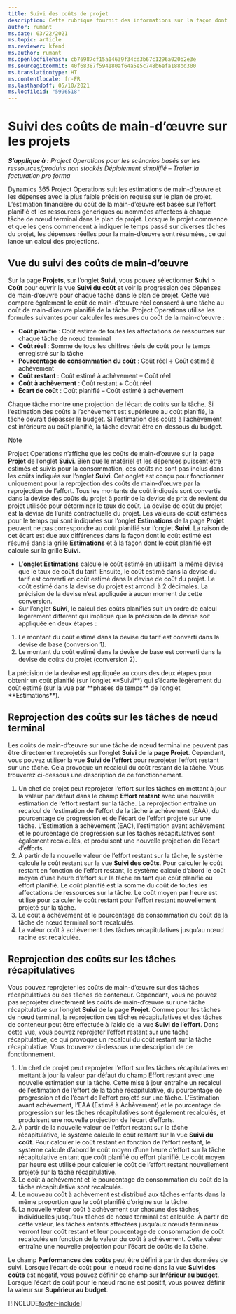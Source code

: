 ```yaml
---
title: Suivi des coûts de projet
description: Cette rubrique fournit des informations sur la façon dont Project Operations suit la progression par rapport aux coûts de main-d’œuvre et aux dépenses d’un projet.
author: rumant
ms.date: 03/22/2021
ms.topic: article
ms.reviewer: kfend
ms.author: rumant
ms.openlocfilehash: cb76987cf15a14639f34cd3b67c1296a020b2e3e
ms.sourcegitcommit: 40f68387f594180af64a5e5c748b6efa188bd300
ms.translationtype: HT
ms.contentlocale: fr-FR
ms.lasthandoff: 05/10/2021
ms.locfileid: "5996518"
---
```

# <a name="labor-cost-tracking-on-projects"></a>Suivi des coûts de main-d’œuvre sur les projets

_**S’applique à :** Project Operations pour les scénarios basés sur les ressources/produits non stockés Déploiement simplifié – Traiter la facturation pro forma_

Dynamics 365 Project Operations suit les estimations de main-d’œuvre et les dépenses avec la plus faible précision requise sur le plan de projet. L’estimation financière du coût de la main-d’œuvre est basée sur l’effort planifié et les ressources génériques ou nommées affectées à chaque tâche de nœud terminal dans le plan de projet. Lorsque le projet commence et que les gens commencent à indiquer le temps passé sur diverses tâches du projet, les dépenses réelles pour la main-d’œuvre sont résumées, ce qui lance un calcul des projections.

## <a name="labor-cost-tracking-view"></a>Vue du suivi des coûts de main-d’œuvre

Sur la page **Projets**, sur l’onglet **Suivi**, vous pouvez sélectionner **Suivi** > **Coût** pour ouvrir la vue **Suivi du coût** et voir la progression des dépenses de main-d’œuvre pour chaque tâche dans le plan de projet. Cette vue compare également le coût de main-d’œuvre réel consacré à une tâche au coût de main-d’œuvre planifié de la tâche. Project Operations utilise les formules suivantes pour calculer les mesures du coût de la main-d’œuvre :

- **Coût planifié** : Coût estimé de toutes les affectations de ressources sur chaque tâche de nœud terminal
- **Coût réel** : Somme de tous les chiffres réels de coût pour le temps enregistré sur la tâche
- **Pourcentage de consommation du coût** : Coût réel ÷ Coût estimé à achèvement
- **Coût restant** : Coût estimé à achèvement – Coût réel
- **Coût à achèvement** : Coût restant + Coût réel
- **Écart de coût** : Coût planifié – Coût estimé à achèvement

Chaque tâche montre une projection de l’écart de coûts sur la tâche. Si l’estimation des coûts à l’achèvement est supérieure au coût planifié, la tâche devrait dépasser le budget. Si l’estimation des coûts à l’achèvement est inférieure au coût planifié, la tâche devrait être en-dessous du budget.

>[!NOTE]
> Project Operations n’affiche que les coûts de main-d’œuvre sur la page **Projet** de l’onglet **Suivi**. Bien que le matériel et les dépenses puissent être estimés et suivis pour la consommation, ces coûts ne sont pas inclus dans les coûts indiqués sur l’onglet **Suivi**. Cet onglet est conçu pour fonctionner uniquement pour la reprojection des coûts de main-d’œuvre par la reprojection de l’effort.
Tous les montants de coût indiqués sont convertis dans la devise des coûts du projet à partir de la devise de prix de revient du projet utilisée pour déterminer le taux de coût. La devise de coût du projet est la devise de l’unité contractuelle du projet. Les valeurs de coût estimées pour le temps qui sont indiquées sur l’onglet **Estimations** de la page **Projet** peuvent ne pas correspondre au coût planifié sur l’onglet **Suivi**. La raison de cet écart est due aux différences dans la façon dont le coût estimé est résumé dans la grille **Estimations** et à la façon dont le coût planifié est calculé sur la grille **Suivi**. 
>
> - L’**onglet Estimations** calcule le coût estimé en utilisant la même devise que le taux de coût du tarif. Ensuite, le coût estimé dans la devise du tarif est converti en coût estimé dans la devise de coût du projet. Le coût estimé dans la devise du projet est arrondi à 2 décimales. La précision de la devise n’est appliquée à aucun moment de cette conversion. 
> - Sur l’onglet **Suivi**, le calcul des coûts planifiés suit un ordre de calcul légèrement différent qui implique que la précision de la devise soit appliquée en deux étapes : 
   ><ol>
   ><li>Le montant du coût estimé dans la devise du tarif est converti dans la devise de base (conversion 1).</li>
   ><li>Le montant du coût estimé dans la devise de base est converti dans la devise de coûts du projet (conversion 2). </li>
   ></ol>
   >La précision de la devise est appliquée au cours des deux étapes pour obtenir un coût planifié (sur l’onglet **Suivi**) qui s’écarte légèrement du coût estimé (sur la vue par **phases de temps** de l’onglet **Estimations**). 
   
## <a name="reprojecting-costs-on-leaf-node-tasks"></a>Reprojection des coûts sur les tâches de nœud terminal

Les coûts de main-d’œuvre sur une tâche de nœud terminal ne peuvent pas être directement reprojetés sur l’onglet **Suivi** de la **page Projet**. Cependant, vous pouvez utiliser la vue **Suivi de l’effort** pour reprojeter l’effort restant sur une tâche. Cela provoque un recalcul du coût restant de la tâche. Vous trouverez ci-dessous une description de ce fonctionnement.

1. Un chef de projet peut reprojeter l’effort sur les tâches en mettant à jour la valeur par défaut dans le champ **Effort restant** avec une nouvelle estimation de l’effort restant sur la tâche. La reprojection entraîne un recalcul de l’estimation de l’effort de la tâche à achèvement (EAA), du pourcentage de progression et de l’écart de l’effort projeté sur une tâche. L’Estimation à achèvement (EAC), l’estimation avant achèvement et le pourcentage de progression sur les tâches récapitulatives sont également recalculés, et produisent une nouvelle projection de l’écart d’efforts.
2. À partir de la nouvelle valeur de l’effort restant sur la tâche, le système calcule le coût restant sur la vue **Suivi des coûts**. Pour calculer le coût restant en fonction de l’effort restant, le système calcule d’abord le coût moyen d’une heure d’effort sur la tâche en tant que coût planifié ou effort planifié. Le coût planifié est la somme du coût de toutes les affectations de ressources sur la tâche. Le coût moyen par heure est utilisé pour calculer le coût restant pour l’effort restant nouvellement projeté sur la tâche.
3. Le coût à achèvement et le pourcentage de consommation du coût de la tâche de nœud terminal sont recalculés.
4. La valeur coût à achèvement des tâches récapitulatives jusqu’au nœud racine est recalculée.

## <a name="reprojecting-costs-on-summary-tasks"></a>Reprojection des coûts sur les tâches récapitulatives

Vous pouvez reprojeter les coûts de main-d’œuvre sur des tâches récapitulatives ou des tâches de conteneur. Cependant, vous ne pouvez pas reprojeter directement les coûts de main-d’œuvre sur une tâche récapitulative sur l’onglet **Suivi** de la page **Projet**. Comme pour les tâches de nœud terminal, la reprojection des tâches récapitulatives et des tâches de conteneur peut être effectuée à l’aide de la vue **Suivi de l’effort**. Dans cette vue, vous pouvez reprojeter l’effort restant sur une tâche récapitulative, ce qui provoque un recalcul du coût restant sur la tâche récapitulative. Vous trouverez ci-dessous une description de ce fonctionnement.

1. Un chef de projet peut reprojeter l’effort sur les tâches récapitulatives en mettant à jour la valeur par défaut du champ Effort restant avec une nouvelle estimation sur la tâche. Cette mise à jour entraîne un recalcul de l’estimation de l’effort de la tâche récapitulative, du pourcentage de progression et de l’écart de l’effort projeté sur une tâche. L’Estimation avant achèvement, l’EAA (Estimé à Achèvement) et le pourcentage de progression sur les tâches récapitulatives sont également recalculés, et produisent une nouvelle projection de l’écart d’efforts.
2. À partir de la nouvelle valeur de l’effort restant sur la tâche récapitulative, le système calcule le coût restant sur la vue **Suivi du coût**. Pour calculer le coût restant en fonction de l’effort restant, le système calcule d’abord le coût moyen d’une heure d’effort sur la tâche récapitulative en tant que coût planifié ou effort planifié. Le coût moyen par heure est utilisé pour calculer le coût de l’effort restant nouvellement projeté sur la tâche récapitulative.
3. Le coût à achèvement et le pourcentage de consommation du coût de la tâche récapitulative sont recalculés.
4. Le nouveau coût à achèvement est distribué aux tâches enfants dans la même proportion que le coût planifié d’origine sur la tâche.
5. La nouvelle valeur coût à achèvement sur chacune des tâches individuelles jusqu’aux tâches de nœud terminal est calculée. À partir de cette valeur, les tâches enfants affectées jusqu’aux nœuds terminaux verront leur coût restant et leur pourcentage de consommation de coût recalculés en fonction de la valeur du coût à achèvement. Cette valeur entraîne une nouvelle projection pour l’écart de coûts de la tâche. 


Le champ **Performances des coûts** peut être défini à partir des données de suivi. Lorsque l’écart de coût pour le nœud racine dans la vue **Suivi des coûts** est négatif, vous pouvez définir ce champ sur **Inférieur au budget**. Lorsque l’écart de coût pour le nœud racine est positif, vous pouvez définir la valeur sur **Supérieur au budget**.


[!INCLUDE[footer-include](../includes/footer-banner.md)]
